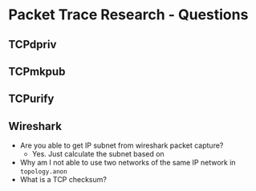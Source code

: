 # Packet Trace Research - Questions

## TCPdpriv
## TCPmkpub
## TCPurify
## Wireshark
- Are you able to get IP subnet from wireshark packet capture?
    - Yes. Just calculate the subnet based on 
- Why am I not able to use two networks of the same IP network in `topology.anon`
- What is a TCP checksum?
